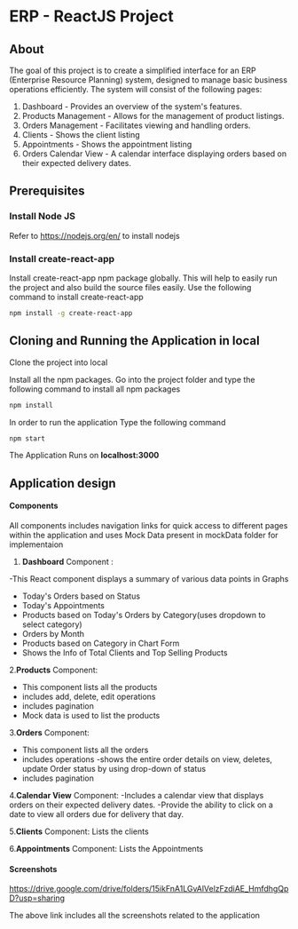 # ERP - ReactJS Project

## About

The goal of this project is to create a simplified interface for an ERP (Enterprise Resource Planning) system, designed to manage basic business operations efficiently. The system will consist of the following pages:
1. Dashboard - Provides an overview of the system's features.
2. Products Management - Allows for the management of product listings.
3. Orders Management - Facilitates viewing and handling orders.
4. Clients - Shows the client listing
5. Appointments - Shows the appointment listing
6. Orders Calendar View - A calendar interface displaying orders based on their expected delivery dates.

## Prerequisites

### Install Node JS
Refer to https://nodejs.org/en/ to install nodejs

### Install create-react-app
Install create-react-app npm package globally. This will help to easily run the project and also build the source files easily. Use the following command to install create-react-app

```bash
npm install -g create-react-app
```

## Cloning and Running the Application in local

Clone the project into local

Install all the npm packages. Go into the project folder and type the following command to install all npm packages

```bash
npm install
```

In order to run the application Type the following command

```bash
npm start
```

The Application Runs on **localhost:3000**

## Application design

#### Components
All components includes navigation links for quick access to different pages within the application  and uses Mock Data present in mockData folder for implementaion
1. **Dashboard** Component :

-This React component displays a summary of various data points in Graphs 
  - Today's Orders based on Status
  - Today's Appointments
  - Products based on Today's Orders by Category(uses dropdown to select category)
  - Orders by Month
  - Products based on Category in Chart Form
- Shows the Info of Total Clients and Top Selling Products

2.**Products** Component:
- This component lists all  the products 
- includes add, delete, edit operations
- includes pagination
- Mock data is used to list the products

3.**Orders** Component:
- This component lists all the orders
- includes operations -shows the entire order details on view, deletes, update Order status  by using drop-down of status 
- includes pagination
  
4.**Calendar View** Component:
  -Includes a calendar view that displays orders on their expected delivery dates.
  -Provide the ability to click on a date to view all orders due for delivery that day.
  
5.**Clients** Component: Lists the clients

6.**Appointments** Component: Lists the Appointments


#### Screenshots
https://drive.google.com/drive/folders/15ikFnA1LGvAlVelzFzdiAE_HmfdhgQpD?usp=sharing

The above link includes all the screenshots related to the application
